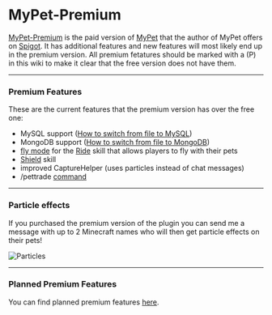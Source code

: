 # MyPet-Premium

[MyPet-Premium](https://www.spigotmc.org/resources/mypet-premium.17566/) is the paid version of [MyPet](https://www.spigotmc.org/resources/mypet.12725/) that the author of MyPet offers on [Spigot](https://www.spigotmc.org/). It has additional features and new features will most likely end up in the premium version. All premium fetatures should be marked with a (P) in this wiki to make it clear that the free version does not have them.

----

### Premium Features

These are the current features that the premium version has over the free one:

*  MySQL support ([How to switch from file to MySQL](how_to_upgrade_from_file_to_mysql))
*  MongoDB support ([How to switch from file to MongoDB](how_to_upgrade_from_file_to_mongodb))
*  [fly mode](skills/ride#demonstration) for the [Ride](skills/ride) skill that allows players to fly with their pets
*  [Shield](skills/shield) skill
*  improved CaptureHelper (uses particles instead of chat messages)
*  /pettrade [command](commands)

----
### Particle effects

If you purchased the premium version of the plugin you can send me a message with up to 2 Minecraft names who will then get particle effects on their pets!

![Particles](/wiki/images/particles.gif)

----

###  Planned Premium Features

You can find planned premium features [here](https://github.com/xXKeyleXx/MyPet/issues?q=is%3Aissue+is%3Aopen+label%3APremium+-label%3ABug+-label%3A%22Bug+(Unconfirmed)%22).
